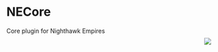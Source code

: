 # NECore
<img hspace='25' vspace='25' align="right" src="https://avatars0.githubusercontent.com/u/12069412?s=200">
Core plugin for Nighthawk Empires
